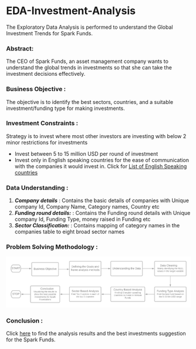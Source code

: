 # EDA-Investment-Analysis
The Exploratory Data Analysis is performed to understand the Global Investment Trends for Spark Funds.

### Abstract:

The CEO of Spark Funds, an asset management company wants to understand the global trends in investments so that she can take the investment decisions effectively.

### Business Objective :

The objective is to identify the best sectors, countries, and a suitable investment/funding type for making investments.

### Investment Constraints :

Strategy is to invest where most other investors are investing with below 2 minor restrictions for investments
- Invest between 5 to 15 million USD per round of investment 
- Invest only in English speaking countries for the ease of communication with the companies it would invest in.
  Click for [List of English Speaking countries](https://en.wikipedia.org/wiki/List_of_territorial_entities_where_English_is_an_official_language)

### Data Understanding :

1. **_Company details_** : Contains the basic details of companies with Unique company Id, Company Name, Category names, Country etc
2. **_Funding round details:_** : Contains the Funding round details with Unique company Id, Funding Type, money raised in Funding etc
3. **_Sector Classification:_** : Contains mapping of category names in the companies table to eight broad sector names

### Problem Solving Methodology :

![Algorithm](https://github.com/AbhishekKumar-0311/EDA-Investment-Analysis/blob/master/Presentation/Investment%20Analysis.png)

### Conclusion :

Click [here](https://github.com/AbhishekKumar-0311/EDA-Investment-Analysis/blob/master/Presentation/Spark_Funds_Investment_Analysis.pdf) to find the analysis results and the best investments suggestion for the Spark Funds.
